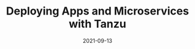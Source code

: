 ---
date: '2021-09-13'
description: Learn how Tanzu can provide a platform that simplifies working with Modern Applications.
lab: tce-package-guide
lastmod: '2021-10-03'
length: 15
preview: "/images/workshops/img-cnr-serving.png"
logo: "/images/workshops/logo-tanzu.png"
summary: Learn how Tanzu can provide a platform that simplifies working with Modern Applications.
tags:
- Spring
- Microservices
- Kubernetes
- Spring Boot
- Tanzu
title: Deploying Apps and Microservices with Tanzu
level1: Deploying Modern Applications
team:
- Boskey Savla
weight: 1
---